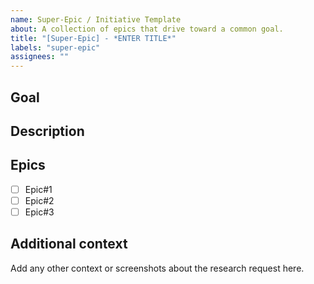 ```yaml
---
name: Super-Epic / Initiative Template
about: A collection of epics that drive toward a common goal.
title: "[Super-Epic] - *ENTER TITLE*"
labels: "super-epic"
assignees: ""
---
```


## Goal

## Description

## Epics

- [ ] Epic#1
- [ ] Epic#2
- [ ] Epic#3

## Additional context

Add any other context or screenshots about the research request here.
